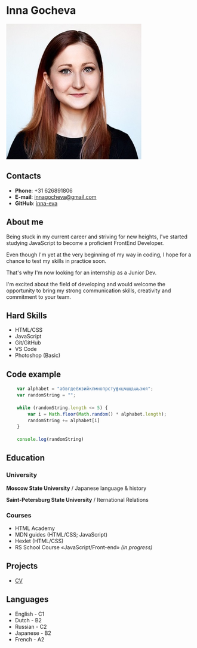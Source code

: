 # Inna Gocheva
![photo](./assets/img/me.jpg)

## Contacts

- __Phone__: +31 626891806
- __E-mail__: innagocheva@gmail.com
- __GitHub__: [inna-eva](https://github.com/inna-eva)


## About me

Being stuck in my current career and striving for new heights, I've started studying JavaScript to become a proficient FrontEnd Developer. 

Even though I'm yet at the very beginning of my way in coding, I hope for a chance to test my skills in practice soon.

That's why I'm now looking for an internship as a Junior Dev.

I'm excited about the field of developing and would welcome the opportunity to bring my strong communication skills, creativity and commitment to your team.

## Hard Skills

- HTML/CSS
- JavaScript
- Git/GitHub
- VS Code
- Photoshop (Basic)

## Code example

```javascript
    var alphabet = "абвгдеёжзийклмнопрстуфхцчшщъыьэюя";
    var randomString = "";
    
    while (randomString.length <= 5) {
        var i = Math.floor(Math.random() * alphabet.length);
        randomString += alphabet[i]
    }
    
    console.log(randomString)
  ```

## Education

### University

**Moscow State University** / Japanese language & history

**Saint-Petersburg State University** / Iternational Relations 
        
### Courses
- HTML Academy
- MDN guides (HTML/CSS; JavaScript)
- Hexlet (HTML/CSS)
- RS School Course «JavaScript/Front-end» *(in progress)*

## Projects
 - [CV](https://github.com/inna-eva/rsschool-cv)
## Languages

- English - C1
- Dutch - B2
- Russian - C2
- Japanese - B2
- French - A2
